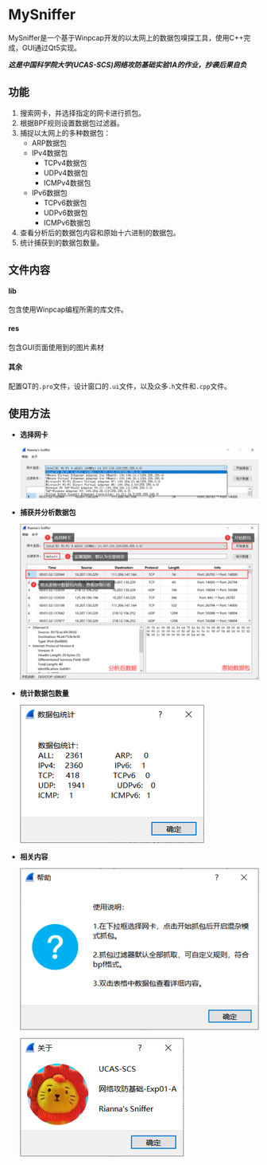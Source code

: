 # MySniffer
MySniffer是一个基于Winpcap开发的以太网上的数据包嗅探工具，使用C++完成，GUI通过Qt5实现。

***这是中国科学院大学(UCAS-SCS)网络攻防基础实验1A的作业，抄袭后果自负***
&emsp;
## 功能
1. 搜索网卡，并选择指定的网卡进行抓包。
2. 根据BPF规则设置数据包过滤器。
3. 捕捉以太网上的多种数据包：
	- ARP数据包
	- IPv4数据包
		- TCPv4数据包
		- UDPv4数据包
		- ICMPv4数据包
	- IPv6数据包
		- TCPv6数据包
		- UDPv6数据包
		- ICMPv6数据包
4. 查看分析后的数据包内容和原始十六进制的数据包。
5. 统计捕获到的数据包数量。
&emsp;

## 文件内容
#### lib
包含使用Winpcap编程所需的库文件。
#### res
包含GUI页面使用到的图片素材
#### 其余
配置QT的`.pro`文件，设计窗口的`.ui`文件，以及众多`.h`文件和`.cpp`文件。
&emsp;&emsp;

## 使用方法

- **选择网卡**

  ![nicInfo](.\screeshot\nicInfo.png)

- **捕获并分析数据包**

  ![MainWiondow](.\screeshot\MainWiondow.png)

- **统计数据包数量**

  ![countPackt](.\screeshot\countPackt.png)

- **相关内容**

  ![help](.\screeshot\help.png)

  ![moreInfo](.\screeshot\moreInfo.png)